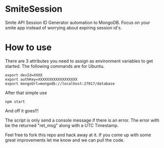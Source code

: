 # SmiteSession
Smite API Session ID Generator automation to MongoDB.  Focus on your smite app instead of worrying about expiring session id's.

# How to use
There are 3 attributes you need to assign as environment variables to get started.
The following commands are for Ubuntu.

```
export devId=XXXX
export authKey=XXXXXXXXXXXXXXXXXX
export mongoUrl=mongodb://localhost:27017/database
```

After that simple use

```
npm start
```

And off it goes!!!

The script is only send a console message if there is an error.
The error with be the returned "ret_msg" along with a UTC Timestamp.

Feel free to fork this repo and hack away at it.  If you come up with some
great improvements let me know and we can pull the code.